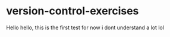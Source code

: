 # version-control-exercises
Hello hello,
this is the first test
for now i dont understand a lot lol
